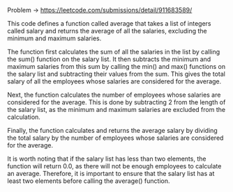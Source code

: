Problem -> https://leetcode.com/submissions/detail/911683589/


This code defines a function called average that takes a list of integers called salary and returns the average of all the salaries, excluding the minimum and maximum salaries.

The function first calculates the sum of all the salaries in the list by calling the sum() function on the salary list. It then subtracts the minimum and maximum salaries from this sum by calling the min() and max() functions on the salary list and subtracting their values from the sum. This gives the total salary of all the employees whose salaries are considered for the average.

Next, the function calculates the number of employees whose salaries are considered for the average. This is done by subtracting 2 from the length of the salary list, as the minimum and maximum salaries are excluded from the calculation.

Finally, the function calculates and returns the average salary by dividing the total salary by the number of employees whose salaries are considered for the average.

It is worth noting that if the salary list has less than two elements, the function will return 0.0, as there will not be enough employees to calculate an average. Therefore, it is important to ensure that the salary list has at least two elements before calling the average() function.